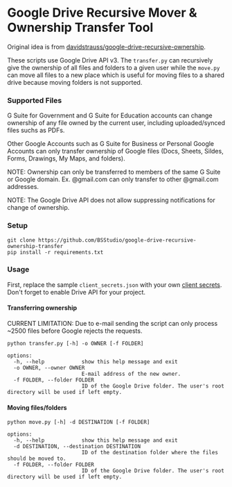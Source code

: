 # Google Drive Recursive Mover & Ownership Transfer Tool

Original idea is from [davidstrauss/google-drive-recursive-ownership](https://github.com/davidstrauss/google-drive-recursive-ownership).

These scripts use Google Drive API v3. The `transfer.py` can recursively give the ownership of all files and folders to a given user while the `move.py` can move all files to a new place which is useful for moving files to a shared drive because moving folders is not supported. 

### Supported Files

G Suite for Government and G Suite for Education accounts can change ownership of any file owned by the current user, including uploaded/synced files suchs as PDFs.

Other Google Accounts such as G Suite for Business or Personal Google Accounts can only transfer ownership of Google files (Docs, Sheets, Sildes, Forms, Drawings, My Maps, and folders).

NOTE: Ownership can only be transferred to members of the same G Suite or Google domain. Ex. @gmail.com can only transfer to other @gmail.com addresses.

NOTE: The Google Drive API does not allow suppressing notifications for change of ownership.

### Setup

```commandline
git clone https://github.com/BSStudio/google-drive-recursive-ownership-transfer
pip install -r requirements.txt
```

### Usage

First, replace the sample `client_secrets.json` with your own [client secrets](https://github.com/googleapis/google-api-python-client/blob/master/docs/client-secrets.md). Don't forget to enable Drive API for your project.


#### Transferring ownership

CURRENT LIMITATION: Due to e-mail sending the script can only process ~2500 files before Google rejects the requests.

```commandline
python transfer.py [-h] -o OWNER [-f FOLDER]
```

```
options:
  -h, --help            show this help message and exit
  -o OWNER, --owner OWNER
                        E-mail address of the new owner.
  -f FOLDER, --folder FOLDER
                        ID of the Google Drive folder. The user's root directory will be used if left empty.
```

#### Moving files/folders

```commandline
python move.py [-h] -d DESTINATION [-f FOLDER]
```

```
options:
  -h, --help            show this help message and exit
  -d DESTINATION, --destination DESTINATION
                        ID of the destination folder where the files should be moved to.
  -f FOLDER, --folder FOLDER
                        ID of the Google Drive folder. The user's root directory will be used if left empty.
```